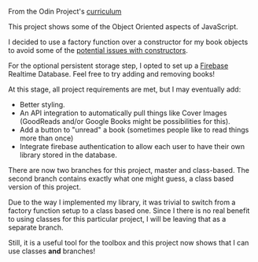From the Odin Project's [curriculum](https://www.theodinproject.com/courses/javascript/lessons/library)

This project shows some of the Object Oriented aspects of JavaScript.

I decided to use a factory function over a constructor for my book objects to avoid some
of the [potential issues with constructors](https://tsherif.wordpress.com/2013/08/04/constructors-are-bad-for-javascript/).

For the optional persistent storage step, I opted to set up a
[Firebase](firebase.google.com) Realtime Database. Feel free to try adding and removing
books!

At this stage, all project requirements are met, but I may eventually add:
* Better styling.
* An API integration to automatically pull things like Cover Images (GoodReads and/or Google Books might be possibilities for this).
* Add a button to "unread" a book (sometimes people like to read things more than once)
* Integrate firebase authentication to allow each user to have their own library stored in the database.

There are now two branches for this project, master and class-based.  The second branch
contains exactly what one might guess, a class based version of this project.

Due to the way I implemented my library, it was trivial to switch from a factory
function setup to a class based one.  Since I there is no real benefit to using classes
for this particular project, I will be leaving that as a separate branch.

Still, it is a useful tool for the toolbox and this project now shows that I can use
classes **and** branches!
